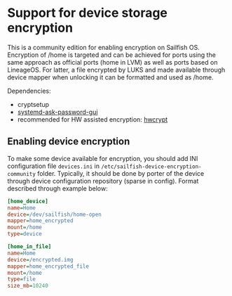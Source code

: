 # Support for device storage encryption

This is a community edition for enabling encryption on Sailfish
OS. Encryption of /home is targeted and can be achieved for ports
using the same approach as official ports (home in LVM) as well as
ports based on LineageOS. For latter, a file encrypted by LUKS and
made available through device mapper when unlocking it can be
formatted and used as /home.

Dependencies:
- cryptsetup
- [systemd-ask-password-gui](https://github.com/sailfishos-open/systemd-ask-password-gui)
- recommended for HW assisted encryption: [hwcrypt](https://github.com/sailfishos-open/hwcrypt)


## Enabling device encryption

To make some device available for encryption, you should add INI
configuration file `devices.ini` in
`/etc/sailfish-device-encryption-community` folder. Typically, it
should be done by porter of the device through device configuration
repository (sparse in config). Format described through example below:

```INI
[home_device]
name=Home
device=/dev/sailfish/home-open
mapper=home_encrypted
mount=/home
type=device

[home_in_file]
name=Home
device=/encrypted.img
mapper=home_encrypted_file
mount=/home
type=file
size_mb=10240
```